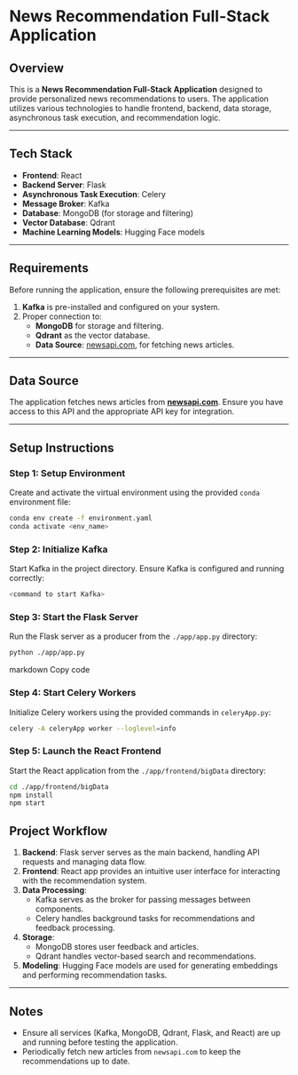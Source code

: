 # News Recommendation Full-Stack Application

## Overview
This is a **News Recommendation Full-Stack Application** designed to provide personalized news recommendations to users. The application utilizes various technologies to handle frontend, backend, data storage, asynchronous task execution, and recommendation logic.

---

## Tech Stack
- **Frontend**: React
- **Backend Server**: Flask
- **Asynchronous Task Execution**: Celery
- **Message Broker**: Kafka
- **Database**: MongoDB (for storage and filtering)
- **Vector Database**: Qdrant
- **Machine Learning Models**: Hugging Face models

---

## Requirements
Before running the application, ensure the following prerequisites are met:
1. **Kafka** is pre-installed and configured on your system.
2. Proper connection to:
   - **MongoDB** for storage and filtering.
   - **Qdrant** as the vector database.
   - **Data Source**: [newsapi.com](https://newsapi.com), for fetching news articles.

---

## Data Source
The application fetches news articles from **[newsapi.com](https://newsapi.com)**. Ensure you have access to this API and the appropriate API key for integration.

---

## Setup Instructions

### Step 1: Setup Environment 
Create and activate the virtual environment using the provided `conda` environment file:
```bash
conda env create -f environment.yaml
conda activate <env_name>
```

### Step 2: Initialize Kafka

Start Kafka in the project directory. Ensure Kafka is configured and running correctly:
```bash
<command to start Kafka>
```
### Step 3: Start the Flask Server

Run the Flask server as a producer from the `./app/app.py` directory:
```bash
python ./app/app.py
```


markdown
Copy code
### Step 4: Start Celery Workers

Initialize Celery workers using the provided commands in `celeryApp.py`:
```bash
celery -A celeryApp worker --loglevel=info
```

### Step 5: Launch the React Frontend

Start the React application from the `./app/frontend/bigData` directory:
```bash
cd ./app/frontend/bigData
npm install
npm start
```

## Project Workflow

1. **Backend**: Flask server serves as the main backend, handling API requests and managing data flow.
2. **Frontend**: React app provides an intuitive user interface for interacting with the recommendation system.
3. **Data Processing**:
   - Kafka serves as the broker for passing messages between components.
   - Celery handles background tasks for recommendations and feedback processing.
4. **Storage**:
   - MongoDB stores user feedback and articles.
   - Qdrant handles vector-based search and recommendations.
5. **Modeling**: Hugging Face models are used for generating embeddings and performing recommendation tasks.

---

## Notes

- Ensure all services (Kafka, MongoDB, Qdrant, Flask, and React) are up and running before testing the application.
- Periodically fetch new articles from `newsapi.com` to keep the recommendations up to date.

